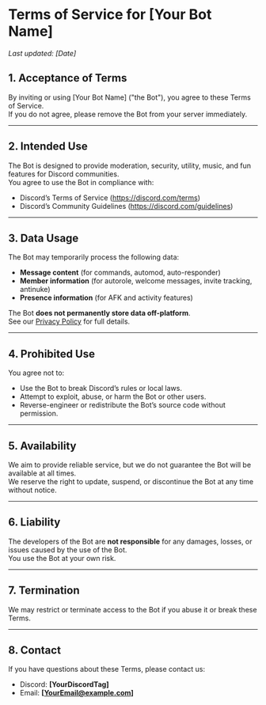 # Terms of Service for [Your Bot Name]

_Last updated: [Date]_

## 1. Acceptance of Terms
By inviting or using [Your Bot Name] ("the Bot"), you agree to these Terms of Service.  
If you do not agree, please remove the Bot from your server immediately.

---

## 2. Intended Use
The Bot is designed to provide moderation, security, utility, music, and fun features for Discord communities.  
You agree to use the Bot in compliance with:
- Discord’s Terms of Service (https://discord.com/terms)  
- Discord’s Community Guidelines (https://discord.com/guidelines)  

---

## 3. Data Usage
The Bot may temporarily process the following data:
- **Message content** (for commands, automod, auto-responder)  
- **Member information** (for autorole, welcome messages, invite tracking, antinuke)  
- **Presence information** (for AFK and activity features)  

The Bot **does not permanently store data off-platform**.  
See our [Privacy Policy](LINK_TO_PRIVACY_POLICY) for full details.

---

## 4. Prohibited Use
You agree not to:
- Use the Bot to break Discord’s rules or local laws.  
- Attempt to exploit, abuse, or harm the Bot or other users.  
- Reverse-engineer or redistribute the Bot’s source code without permission.  

---

## 5. Availability
We aim to provide reliable service, but we do not guarantee the Bot will be available at all times.  
We reserve the right to update, suspend, or discontinue the Bot at any time without notice.

---

## 6. Liability
The developers of the Bot are **not responsible** for any damages, losses, or issues caused by the use of the Bot.  
You use the Bot at your own risk.

---

## 7. Termination
We may restrict or terminate access to the Bot if you abuse it or break these Terms.  

---

## 8. Contact
If you have questions about these Terms, please contact us:  
- Discord: **[YourDiscordTag]**  
- Email: **[YourEmail@example.com]**
